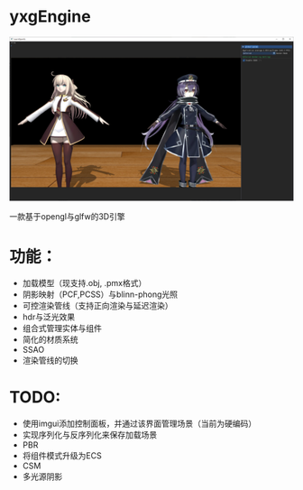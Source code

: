 # yxgEngine

![](./docs/example2.png)

一款基于opengl与glfw的3D引擎

# 功能：
- 加载模型（现支持.obj, .pmx格式）
- 阴影映射（PCF,PCSS）与blinn-phong光照
- 可控渲染管线（支持正向渲染与延迟渲染）
- hdr与泛光效果
- 组合式管理实体与组件
- 简化的材质系统
- SSAO
- 渲染管线的切换

# TODO:
- 使用imgui添加控制面板，并通过该界面管理场景（当前为硬编码）
- 实现序列化与反序列化来保存加载场景
- PBR
- 将组件模式升级为ECS
- CSM
- 多光源阴影